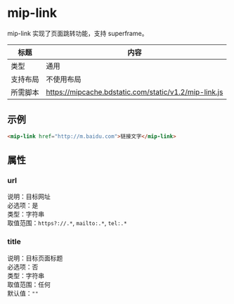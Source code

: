 # mip-link

mip-link 实现了页面跳转功能，支持 superframe。

标题|内容
----|----
类型|通用
支持布局|不使用布局
所需脚本|https://mipcache.bdstatic.com/static/v1.2/mip-link.js

## 示例

```html
<mip-link href="http://m.baidu.com">链接文字</mip-link>
```

## 属性

### url

说明：目标网址  
必选项：是  
类型：字符串  
取值范围：`https?://.*`, `mailto:.*`, `tel:.*`

### title

说明：目标页面标题  
必选项：否  
类型：字符串  
取值范围：任何  
默认值：`""`

